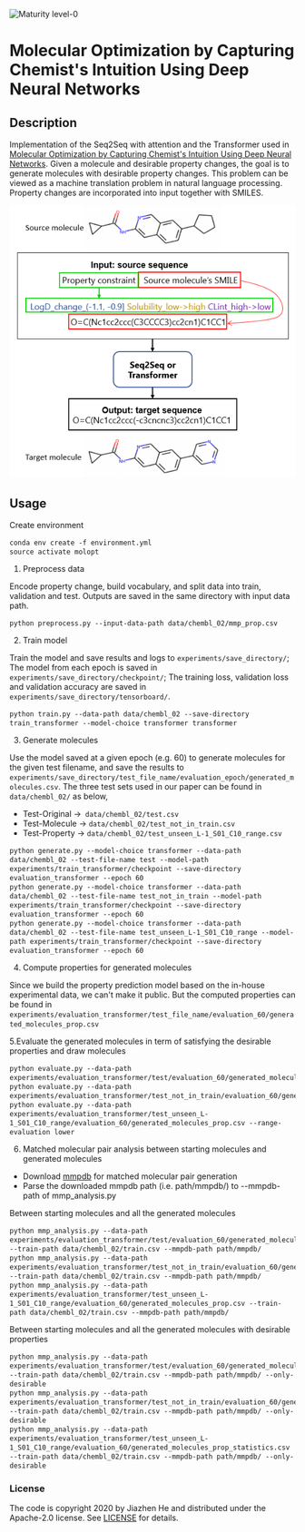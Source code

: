 ![Maturity level-0](https://img.shields.io/badge/Maturity%20Level-ML--0-red)
# Molecular Optimization by Capturing Chemist's Intuition Using Deep Neural Networks
## Description
Implementation of the Seq2Seq with attention and the Transformer used in [Molecular Optimization by Capturing Chemist's Intuition Using Deep Neural Networks](https://chemrxiv.org/articles/preprint/Molecular_Optimization_by_Capturing_Chemist_s_Intuition_Using_Deep_Neural_Networks/12941744).
Given a molecule and desirable property changes, the goal is to generate molecules with desirable property changes. This problem can be viewed as a machine translation problem in natural language processing. Property changes are incorporated into input together with SMILES. 

![Alt text](./data/input_representation.PNG)

## Usage
Create environment 

```
conda env create -f environment.yml
source activate molopt
```
1. Preprocess data

 Encode property change, build vocabulary, and split data into train, validation and test. Outputs are saved in the same directory with input data path.

```
python preprocess.py --input-data-path data/chembl_02/mmp_prop.csv
```
2. Train model

 Train the model and save results and logs to `experiments/save_directory/`; The model from each epoch is saved in 
`experiments/save_directory/checkpoint/`; The training loss, validation loss and validation accuracy are saved in `experiments/save_directory/tensorboard/`.
```
python train.py --data-path data/chembl_02 --save-directory train_transformer --model-choice transformer transformer
``` 
3. Generate molecules

Use the model saved at a given epoch (e.g. 60) to generate molecules for the given test filename, and save the results to `experiments/save_directory/test_file_name/evaluation_epoch/generated_molecules.csv`. The three test sets used in our paper can be found in `data/chembl_02/` as below,

- Test-Original ->` data/chembl_02/test.csv`
- Test-Molecule -> `data/chembl_02/test_not_in_train.csv`
- Test-Property -> `data/chembl_02/test_unseen_L-1_S01_C10_range.csv`

```
python generate.py --model-choice transformer --data-path data/chembl_02 --test-file-name test --model-path experiments/train_transformer/checkpoint --save-directory evaluation_transformer --epoch 60
python generate.py --model-choice transformer --data-path data/chembl_02 --test-file-name test_not_in_train --model-path experiments/train_transformer/checkpoint --save-directory evaluation_transformer --epoch 60
python generate.py --model-choice transformer --data-path data/chembl_02 --test-file-name test_unseen_L-1_S01_C10_range --model-path experiments/train_transformer/checkpoint --save-directory evaluation_transformer --epoch 60
```   
4. Compute properties for generated molecules

Since we build the property prediction model based on the in-house experimental data, we can't make it public. But the computed properties can be found in `experiments/evaluation_transformer/test_file_name/evaluation_60/generated_molecules_prop.csv`

5.Evaluate the generated molecules in term of satisfying the desirable properties and draw molecules
```
python evaluate.py --data-path experiments/evaluation_transformer/test/evaluation_60/generated_molecules_prop.csv
python evaluate.py --data-path experiments/evaluation_transformer/test_not_in_train/evaluation_60/generated_molecules_prop.csv
python evaluate.py --data-path experiments/evaluation_transformer/test_unseen_L-1_S01_C10_range/evaluation_60/generated_molecules_prop.csv --range-evaluation lower
```
6. Matched molecular pair analysis between starting molecules and generated molecules

- Download [mmpdb](https://github.com/rdkit/mmpdb) for matched molecular pair generation
- Parse the downloaded mmpdb path (i.e. path/mmpdb/) to --mmpdb-path of mmp_analysis.py

Between starting molecules and all the generated molecules
```
python mmp_analysis.py --data-path experiments/evaluation_transformer/test/evaluation_60/generated_molecules_prop.csv --train-path data/chembl_02/train.csv --mmpdb-path path/mmpdb/
python mmp_analysis.py --data-path experiments/evaluation_transformer/test_not_in_train/evaluation_60/generated_molecules_prop.csv --train-path data/chembl_02/train.csv --mmpdb-path path/mmpdb/
python mmp_analysis.py --data-path experiments/evaluation_transformer/test_unseen_L-1_S01_C10_range/evaluation_60/generated_molecules_prop.csv --train-path data/chembl_02/train.csv --mmpdb-path path/mmpdb/
```

Between starting molecules and all the generated molecules with desirable properties
```
python mmp_analysis.py --data-path experiments/evaluation_transformer/test/evaluation_60/generated_molecules_prop_statistics.csv --train-path data/chembl_02/train.csv --mmpdb-path path/mmpdb/ --only-desirable
python mmp_analysis.py --data-path experiments/evaluation_transformer/test_not_in_train/evaluation_60/generated_molecules_prop_statistics.csv --train-path data/chembl_02/train.csv --mmpdb-path path/mmpdb/ --only-desirable
python mmp_analysis.py --data-path experiments/evaluation_transformer/test_unseen_L-1_S01_C10_range/evaluation_60/generated_molecules_prop_statistics.csv --train-path data/chembl_02/train.csv --mmpdb-path path/mmpdb/ --only-desirable
```
### License
The code is copyright 2020 by Jiazhen He and distributed under the Apache-2.0 license. See [LICENSE](LICENSE) for details.